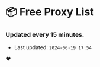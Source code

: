 # :package: Free Proxy List
### Updated every 15 minutes.

- Last updated: `2024-06-19 17:54`

:heart:
